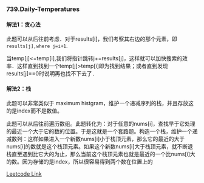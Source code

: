 ### 739.Daily-Temperatures

#### 解法1：贪心法
此题可以从后往前考虑．对于results[i]，我们考察其右边的那个元素，即```results[j],where j=i+1```. 

当temp[j]<=temp[i],我们将指针跳转j+=results[j]，这样就可以加快搜索的效率．这样直到找到一个temp[j]>temp[i]即为找到结果；或者直到发现results[j]==0时说明再也找不下去了．

#### 解法2：栈
此题可以非常类似于 maximum histgram，维护一个递减序列的栈，并且存放这的是index而不是数值。

此题可以从后往前遍历数组。此题转化为：对于任意的nums[i]，查找早于它处理的最近一个大于它的数的位置。于是这就是一个套路题。构造一个栈，维护一个递减数列：这样如果进入一个新数nums[i]小于栈顶元素，那么它的最近的大于nums[i]的数就是这个栈顶元素。如果这个新数nums[i]大于栈顶元素，就不断退栈直至遇到比它大的为止，那么当前这个栈顶元素也就是最近的一个比nums[i]大的数。因为存储的是index，所以很容易得到两个数在位置上的


[Leetcode Link](https://leetcode.com/problems/daily-temperatures)
